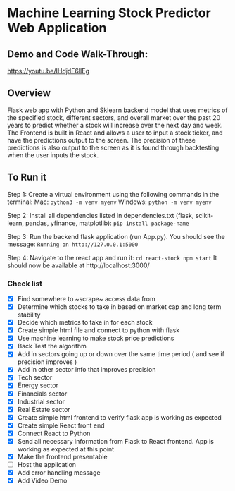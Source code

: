 # Machine Learning Stock Predictor Web Application

## Demo and Code Walk-Through: 
https://youtu.be/IHdjdF6lIEg

## Overview
Flask web app with Python and Sklearn backend model that uses metrics of the specified stock, different sectors, and overall market over the past 20 years to predict whether a stock will increase over the next day and week. The Frontend is built in React and allows a user to input a stock ticker, and have the predictions output to the screen. The precision of these predictions is also output to the screen as it is found through backtesting when the user inputs the stock.

## To Run it
Step 1:
  Create a virtual environment using the following commands in the terminal:
  Mac: `python3 -m venv myenv`
  Windows: `python -m venv myenv`

Step 2:
  Install all dependencies listed in dependencies.txt (flask, scikit-learn, pandas, yfinance, matplotlib):
  `pip install package-name`

Step 3: 
  Run the backend flask application (run App.py). You should see the message: `Running on http://127.0.0.1:5000`

Step 4:
  Navigate to the react app and run it:
  `cd react-stock
  npm start`
  It should now be available at http://localhost:3000/
  


### Check list
- [x] Find somewhere to ~scrape~ access data from 
- [x] Determine which stocks to take in based on market cap and long term stability
- [x] Decide which metrics to take in for each stock
- [x] Create simple html file and connect to python with flask
- [x] Use machine learning to make stock price predictions
- [x] Back Test the algorithm
- [x] Add in sectors going up or down over the same time period ( and see if precision improves )
- [x] Add in other sector info that improves precision
- [x] Tech sector
- [x] Energy sector
- [x] Financials sector
- [x] Industrial sector
- [x] Real Estate sector
- [x] Create simple html frontend to verify flask app is working as expected
- [x] Create simple React front end
- [x] Connect React to Python
- [x] Send all necessary information from Flask to React frontend. App is working as expected at this point
- [x] Make the frontend presentable
- [ ] Host the application
- [x] Add error handling message
- [x] Add Video Demo
